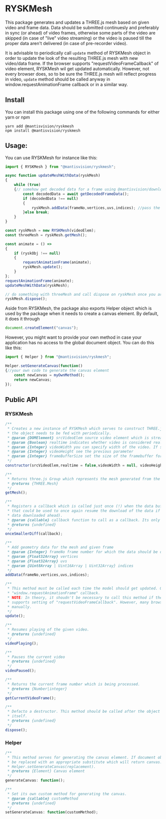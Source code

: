 # RYSKMesh
This package generates and updates a THREE.js mesh based on given video and frame data. Data should be submitted continuesly and preferably in sync (or ahead) of video frames, otherwise some parts of the video are skipped (in case of "live" video streaming) or the video is paused till the proper data aren't delivered (in case of pre-recorder video).

It is advisable to periodically call ```update``` method of RYSKMesh object in order to update the look of the resulting THREE.js mesh with new video/data frame. If the browser supports "requestVideoFrameCallback" of video element, RYSKMesh wil get updated automatically. However, not every browser does, so to be sure the THREE.js mesh will reflect progress in video, ```update``` method should be called anyway in window.requestAnimationFrame callback or in a similar way.

## Install
You can install this package using one of the following commands for either yarn or npm
```
yarn add @mantisvision/ryskmesh
npm install @mantisvision/ryskmesh
```

## Usage:
You can use RYSKMesh for instance like this:
```javascript
import { RYSKMesh } from "@mantisvision/ryskmesh";

async function updateMeshWithData(ryskMesh)
{
	while (true)
	{// somehow get decoded data for a frame using @mantisvision/downloader or directly @mantisvision/decoder
		const decodedData = await getDecodedFrameData(); 
		if (decodedData !== null)
		{
			ryskMesh.addData(frameNo,vertices,uvs,indices); //pass the data to ryskMesh
		}else break;
	}
}

const ryskMesh = new RYSKMesh(videoElem);
const threeMesh = ryskMesh.getMesh();

const animate = () => 
{
	if (ryskObj !== null)
	{
		requestAnimationFrame(animate);
		ryskMesh.update();
	}
};
requestAnimationFrame(animate);
updateMeshWithData(ryskMesh);

// do something with threeMesh and call dispose on ryskMesh once you are finished
ryskMesh.dispose();

```
Aside from RYSKMesh, the package also exports Helper object which is used by the package when it needs to create a canvas
element. By default, it does it through
```javascript
document.createElement("canvas");
```
However, you might want to provide your own method in case your application has no access to the global document object.
You can do this like this:
```javascript
import { Helper } from "@mantisvision/ryskmesh";

Helper.setGenerateCanvas(function()
{//your own code to generate the canvas element
	const newCanvas = myOwnMethod();
	return newCanvas;
});
```

## Public API

### RYSKMesh
```javascript
/**
 * Creates a new instance of RYSKMesh which serves to construct THREE.js mesh from the given video and data which
 * the object needs to be fed with periodically.
 * @param {DOMElement} srcVideoElem source video element which is streaming a file
 * @param {Boolean} realtime indicates whether video is considered realtime (i.e. a constant stream). Such a video shouldn't be paused whilest waiting for a proper RYSK data.
 * @param {Integer} videoWidth you can specify width of the video. If set to null (default), widh will be read from the srcVideoElem. If you set this parameter, the srcVideoElem will be stretched (or shrunk) to accomodate the desired size.
 * @param {Integer} videoHeight see the previous parameter
 * @param {Integer} frameBufferSize set the size of the framebuffer for the data describing the frames (i.e. UVs, indices, vertices)
 */
constructor(srcVideoElem,realtime = false,videoWidth = null, videoHeight = null, frameBufferSize = 100);
```
```javascript
/**
 * Returns three.js Group which represents the mesh generated from the video and data
 * @returns {THREE.Mesh}
 */
getMesh();
```
```javascript
/**
 * Registers a callback which is called just once (!) when the data buffer is filled with less than from one third;
 * that could be used to once again resume the download of the data if it was paused before (e.g. due to too many
 * data downloaded ahead).
 * @param {callable} callback function to call as a callback. Its only parameter is an Integer which equals to one third of data buffer length (e.g. length is 60, param will be 20).
 * @returns {undefined}
 */
onceSmallerDiff(callback);
```
```javascript
/**
 * Add geometry data for the mesh and given frame 
 * @param {Integer} frameNo frame number for which the data should be delivered
 * @param {Float32Array} vertices 
 * @param {Float32Array} uvs
 * @param {Uint8Array | Uint16Array | Uint32Array} indices
 */	
addData(frameNo,vertices,uvs,indices);
```
```javascript
/**
 * This method must be called each time the model should get updated. Ordinary it can be called in 
 * "window.requestAnimationFrame" callback.
 * NOTE: In theory, it shoudn't be necessary to call this method if the videoElem passed in constructor of RYSKMesh
 * supports setting of "requestVideoFrameCallback". However, many browsers don't, so it safer to call this method
 * manually.
 */
update();
```
```javascript
/**
 * Resumes playing of the given video.
 * @returns {undefined}
 */
videoPlaying();
```
```javascript
/**
 * Pauses the current video
 * @returns {undefined}
 */
videoPaused();
```
```javascript
/**
 * Returns the current frame number which is being processed.
 * @returns {Number|integer}
 */
getCurrentVideoFrame();
```
```javascript
/**
 * Defacto a destructor. This method should be called after the object is no longer needed in order to clean after
 * itself.
 * @returns {undefined}
 */
dispose();
```

### Helper
```javascript
/**
 * This method serves for generating the canvas element. If document object is unavailible (e.g. in node.js), it should
 * be replaced with an appropriate substitute which will return canvas. The replacement method can be set using
 * Helper.setGenerateCanvas(replacement).
 * @returns {Element} Canvas element
 */
generateCanvas: function();
```
```javascript
/**
 * Set its own custom method for generating the canvas.
 * @param {callable} customMethod
 * @returns {undefined}
 */
setGenerateCanvas: function(customMethod);
```
